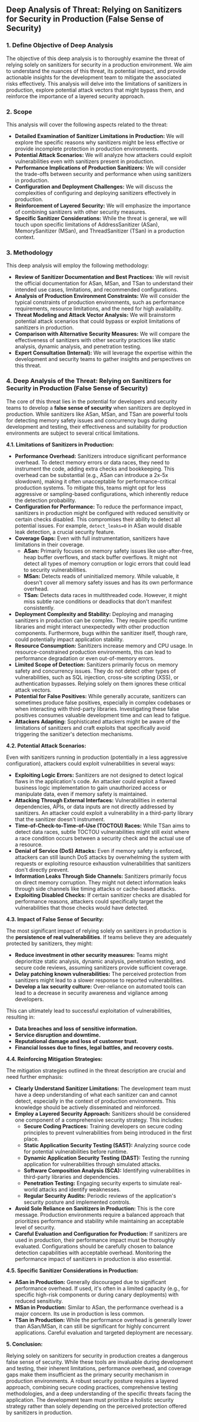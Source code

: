 ## Deep Analysis of Threat: Relying on Sanitizers for Security in Production (False Sense of Security)

### 1. Define Objective of Deep Analysis

The objective of this deep analysis is to thoroughly examine the threat of relying solely on sanitizers for security in a production environment. We aim to understand the nuances of this threat, its potential impact, and provide actionable insights for the development team to mitigate the associated risks effectively. This analysis will delve into the limitations of sanitizers in production, explore potential attack vectors that might bypass them, and reinforce the importance of a layered security approach.

### 2. Scope

This analysis will cover the following aspects related to the threat:

*   **Detailed Examination of Sanitizer Limitations in Production:**  We will explore the specific reasons why sanitizers might be less effective or provide incomplete protection in production environments.
*   **Potential Attack Scenarios:** We will analyze how attackers could exploit vulnerabilities even with sanitizers present in production.
*   **Performance Implications of Production Sanitizers:** We will consider the trade-offs between security and performance when using sanitizers in production.
*   **Configuration and Deployment Challenges:** We will discuss the complexities of configuring and deploying sanitizers effectively in production.
*   **Reinforcement of Layered Security:** We will emphasize the importance of combining sanitizers with other security measures.
*   **Specific Sanitizer Considerations:** While the threat is general, we will touch upon specific limitations of AddressSanitizer (ASan), MemorySanitizer (MSan), and ThreadSanitizer (TSan) in a production context.

### 3. Methodology

This deep analysis will employ the following methodology:

*   **Review of Sanitizer Documentation and Best Practices:** We will revisit the official documentation for ASan, MSan, and TSan to understand their intended use cases, limitations, and recommended configurations.
*   **Analysis of Production Environment Constraints:** We will consider the typical constraints of production environments, such as performance requirements, resource limitations, and the need for high availability.
*   **Threat Modeling and Attack Vector Analysis:** We will brainstorm potential attack scenarios that could bypass or exploit limitations of sanitizers in production.
*   **Comparison with Alternative Security Measures:** We will compare the effectiveness of sanitizers with other security practices like static analysis, dynamic analysis, and penetration testing.
*   **Expert Consultation (Internal):** We will leverage the expertise within the development and security teams to gather insights and perspectives on this threat.

### 4. Deep Analysis of the Threat: Relying on Sanitizers for Security in Production (False Sense of Security)

The core of this threat lies in the potential for developers and security teams to develop a **false sense of security** when sanitizers are deployed in production. While sanitizers like ASan, MSan, and TSan are powerful tools for detecting memory safety issues and concurrency bugs during development and testing, their effectiveness and suitability for production environments are subject to several critical limitations.

**4.1. Limitations of Sanitizers in Production:**

*   **Performance Overhead:** Sanitizers introduce significant performance overhead. To detect memory errors or data races, they need to instrument the code, adding extra checks and bookkeeping. This overhead can be substantial (e.g., ASan can introduce a 2x-5x slowdown), making it often unacceptable for performance-critical production systems. To mitigate this, teams might opt for less aggressive or sampling-based configurations, which inherently reduce the detection probability.
*   **Configuration for Performance:**  To reduce the performance impact, sanitizers in production might be configured with reduced sensitivity or certain checks disabled. This compromises their ability to detect all potential issues. For example, `detect_leaks=0` in ASan would disable leak detection, a crucial security feature.
*   **Coverage Gaps:** Even with full instrumentation, sanitizers have limitations in their coverage.
    *   **ASan:** Primarily focuses on memory safety issues like use-after-free, heap buffer overflows, and stack buffer overflows. It might not detect all types of memory corruption or logic errors that could lead to security vulnerabilities.
    *   **MSan:** Detects reads of uninitialized memory. While valuable, it doesn't cover all memory safety issues and has its own performance overhead.
    *   **TSan:** Detects data races in multithreaded code. However, it might miss subtle race conditions or deadlocks that don't manifest consistently.
*   **Deployment Complexity and Stability:** Deploying and managing sanitizers in production can be complex. They require specific runtime libraries and might interact unexpectedly with other production components. Furthermore, bugs within the sanitizer itself, though rare, could potentially impact application stability.
*   **Resource Consumption:** Sanitizers increase memory and CPU usage. In resource-constrained production environments, this can lead to performance degradation or even out-of-memory errors.
*   **Limited Scope of Detection:** Sanitizers primarily focus on memory safety and concurrency issues. They do not detect other types of vulnerabilities, such as SQL injection, cross-site scripting (XSS), or authentication bypasses. Relying solely on them ignores these critical attack vectors.
*   **Potential for False Positives:** While generally accurate, sanitizers can sometimes produce false positives, especially in complex codebases or when interacting with third-party libraries. Investigating these false positives consumes valuable development time and can lead to fatigue.
*   **Attackers Adapting:**  Sophisticated attackers might be aware of the limitations of sanitizers and craft exploits that specifically avoid triggering the sanitizer's detection mechanisms.

**4.2. Potential Attack Scenarios:**

Even with sanitizers running in production (potentially in a less aggressive configuration), attackers could exploit vulnerabilities in several ways:

*   **Exploiting Logic Errors:** Sanitizers are not designed to detect logical flaws in the application's code. An attacker could exploit a flawed business logic implementation to gain unauthorized access or manipulate data, even if memory safety is maintained.
*   **Attacking Through External Interfaces:** Vulnerabilities in external dependencies, APIs, or data inputs are not directly addressed by sanitizers. An attacker could exploit a vulnerability in a third-party library that the sanitizer doesn't instrument.
*   **Time-of-Check-to-Time-of-Use (TOCTOU) Races:** While TSan aims to detect data races, subtle TOCTOU vulnerabilities might still exist where a race condition occurs between a security check and the actual use of a resource.
*   **Denial of Service (DoS) Attacks:**  Even if memory safety is enforced, attackers can still launch DoS attacks by overwhelming the system with requests or exploiting resource exhaustion vulnerabilities that sanitizers don't directly prevent.
*   **Information Leaks Through Side Channels:** Sanitizers primarily focus on direct memory corruption. They might not detect information leaks through side channels like timing attacks or cache-based attacks.
*   **Exploiting Disabled Checks:** If certain sanitizer checks are disabled for performance reasons, attackers could specifically target the vulnerabilities that those checks would have detected.

**4.3. Impact of False Sense of Security:**

The most significant impact of relying solely on sanitizers in production is the **persistence of real vulnerabilities**. If teams believe they are adequately protected by sanitizers, they might:

*   **Reduce investment in other security measures:**  Teams might deprioritize static analysis, dynamic analysis, penetration testing, and secure code reviews, assuming sanitizers provide sufficient coverage.
*   **Delay patching known vulnerabilities:**  The perceived protection from sanitizers might lead to a slower response to reported vulnerabilities.
*   **Develop a lax security culture:**  Over-reliance on automated tools can lead to a decrease in security awareness and vigilance among developers.

This can ultimately lead to successful exploitation of vulnerabilities, resulting in:

*   **Data breaches and loss of sensitive information.**
*   **Service disruption and downtime.**
*   **Reputational damage and loss of customer trust.**
*   **Financial losses due to fines, legal battles, and recovery costs.**

**4.4. Reinforcing Mitigation Strategies:**

The mitigation strategies outlined in the threat description are crucial and need further emphasis:

*   **Clearly Understand Sanitizer Limitations:**  The development team must have a deep understanding of what each sanitizer can and cannot detect, especially in the context of production environments. This knowledge should be actively disseminated and reinforced.
*   **Employ a Layered Security Approach:**  Sanitizers should be considered one component of a comprehensive security strategy. This includes:
    *   **Secure Coding Practices:**  Training developers on secure coding principles to prevent vulnerabilities from being introduced in the first place.
    *   **Static Application Security Testing (SAST):**  Analyzing source code for potential vulnerabilities before runtime.
    *   **Dynamic Application Security Testing (DAST):**  Testing the running application for vulnerabilities through simulated attacks.
    *   **Software Composition Analysis (SCA):**  Identifying vulnerabilities in third-party libraries and dependencies.
    *   **Penetration Testing:**  Engaging security experts to simulate real-world attacks and identify weaknesses.
    *   **Regular Security Audits:**  Periodic reviews of the application's security posture and implemented controls.
*   **Avoid Sole Reliance on Sanitizers in Production:**  This is the core message. Production environments require a balanced approach that prioritizes performance and stability while maintaining an acceptable level of security.
*   **Careful Evaluation and Configuration for Production:** If sanitizers are used in production, their performance impact must be thoroughly evaluated. Configurations should be carefully chosen to balance detection capabilities with acceptable overhead. Monitoring the performance impact of sanitizers in production is also essential.

**4.5. Specific Sanitizer Considerations in Production:**

*   **ASan in Production:**  Generally discouraged due to significant performance overhead. If used, it's often in a limited capacity (e.g., for specific high-risk components or during canary deployments) with reduced sensitivity.
*   **MSan in Production:**  Similar to ASan, the performance overhead is a major concern. Its use in production is less common.
*   **TSan in Production:**  While the performance overhead is generally lower than ASan/MSan, it can still be significant for highly concurrent applications. Careful evaluation and targeted deployment are necessary.

**5. Conclusion:**

Relying solely on sanitizers for security in production creates a dangerous false sense of security. While these tools are invaluable during development and testing, their inherent limitations, performance overhead, and coverage gaps make them insufficient as the primary security mechanism in production environments. A robust security posture requires a layered approach, combining secure coding practices, comprehensive testing methodologies, and a deep understanding of the specific threats facing the application. The development team must prioritize a holistic security strategy rather than solely depending on the perceived protection offered by sanitizers in production.
